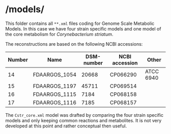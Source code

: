 # /models/

This folder contains all `**.xml` files coding for Genome Scale Metabolic Models. In this case we have four strain specific models and one model of the core metabolism for *Corynebacterium striatum*. 

The reconstructions are based on the following NCBI accessions:

**Number** | **Name** | **DSM-number** | **NCBI accession** | **Other**
--- | --- | --- | --- | ---
14 | FDAARGOS\_1054 | 20668 | CP066290 | ATCC 6940
15 | FDAARGOS\_1197 | 45711 | CP069514 | 
16 | FDAARGOS\_1115 | 7184 | CP068158 |  
17 | FDAARGOS\_1116 | 7185 | CP068157 | 

The `Cstr_core.xml` model was drafted by comparing the four strain specific models and only keeping common reactions and metabolites. It is not very developed at this point and rather conceptual then useful.
